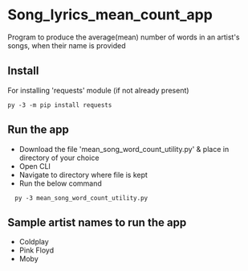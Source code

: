 # Song_lyrics_mean_count_app
Program to produce the average(mean) number of words in an artist's songs, when their name is provided

## Install 
For installing 'requests' module (if not already present)
```
py -3 -m pip install requests
```

## Run the app
* Download the file 'mean_song_word_count_utility.py' & place in directory of your choice
* Open CLI
* Navigate to directory where file is kept
* Run the below command
```
  py -3 mean_song_word_count_utility.py
```

## Sample artist names to run the app
* Coldplay
* Pink Floyd
* Moby
